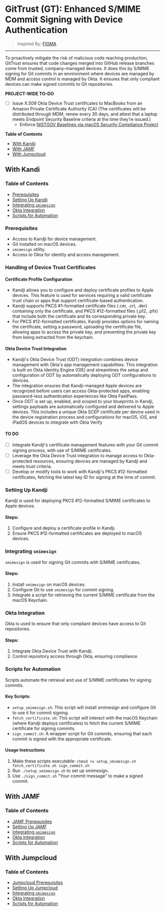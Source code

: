 # GitTrust (GT): Enhanced S/MIME Commit Signing with Device Authentication
> Inspired By: [FIGMA](https://www.figma.com/blog/how-we-enforce-device-trust-on-code-changes/)
--------
To proactively mitigate the risk of malicious code reaching production, GitTrust ensures that code changes merged into GitHub release branches come from trusted, company-managed devices. It does this by S/MIME signing for Git commits in an environment where devices are managed by MDM and access control is managed by Okta. It ensures that only compliant devices can make signed commits to Git repositories.

**PROJECT-WIDE TO-DO**
- [ ] Issue X.509 Okta Device Trust certificates to MacBooks from an Amazon Private Certificate Authority (CA) (The certificates will be distributed through MDM, renew every 30 days, and attest that a laptop meets Endpoint Security Baseline criteria at the time they’re issued.)
  - Enforce [NISTGOV Baselines via macOS Security Compliance Project](https://github.com/usnistgov/macos_security/tree/main/baselines)


**Table of Contents**
- [With Kandji](#with-kandji)
- [With JAMF](#with-jamf)
- [With Jumpcloud](#with-jumpcloud)

## With Kandi
### Table of Contents
- [Prerequisites](#prerequisites)
- [Setting Up Kandji](#setting-up-kandji)
- [Integrating `smimesign`](#integrating-smimesign)
- [Okta Integration](#okta-integration)
- [Scripts for Automation](#scripts-for-automation)

### Prerequisites
- Access to Kandji for device management.
- Git installed on macOS devices.
- `smimesign` utility.
- Access to Okta for identity and access management.

### Handling of Device Trust Certificates

#### Certificate Profile Configuration

- Kandji allows you to configure and deploy certificate profiles to Apple devices. This feature is used for services requiring a valid certificate trust chain or apps that support certificate-based authentication​​.
- Kandji supports PKCS #1-formatted certificate files (.cer, .crt, .der) containing only the certificate, and PKCS #12-formatted files (.p12, .pfx) that include both the certificate and its corresponding private key​​.
- For PKCS #12-formatted certificates, Kandji provides options for naming the certificate, setting a password, uploading the certificate file, allowing apps to access the private key, and preventing the private key from being extracted from the keychain​​.

#### Okta Device Trust Integration
- Kandji's Okta Device Trust (ODT) integration combines device management with Okta's app management capabilities. This integration is built on Okta Identity Engine (OIE) and streamlines the setup and configuration of ODT by automatically deploying ODT configurations to devices​​.
- The integration ensures that Kandji-managed Apple devices are recognized before users can access Okta-protected apps, enabling password-less authentication experiences like Okta FastPass​​.
- Once ODT is set up, enabled, and scoped to your blueprints in Kandji, settings payloads are automatically configured and delivered to Apple devices. This includes a unique Okta SCEP certificate per device used in the device registration process and configurations for macOS, iOS, and iPadOS devices to integrate with Okta Verify​

#### TO DO

- [ ] Integrate Kandji's certificate management features with your Git commit signing process, with use of S/MIME certificates.
- [ ] Leverage the Okta Device Trust integration to manage access to Okta-protected resources, ensuring devices are managed by Kandji and meets trust criteria.
- [ ] Develop or modify tools to work with Kandji's PKCS #12-formatted certificates, fetching the latest key ID for signing at the time of commit.

### Setting Up Kandji
Kandji is used for deploying PKCS #12-formatted S/MIME certificates to Apple devices.

#### Steps:
1. Configure and deploy a certificate profile in Kandji.
2. Ensure PKCS #12-formatted certificates are deployed to macOS devices.

### Integrating `smimesign`
`smimesign` is used for signing Git commits with S/MIME certificates.

#### Steps:
1. Install `smimesign` on macOS devices.
2. Configure Git to use `smimesign` for commit signing.
3. Integrate a script for retrieving the current S/MIME certificate from the macOS Keychain.

### Okta Integration
Okta is used to ensure that only compliant devices have access to Git repositories.

#### Steps:
1. Integrate Okta Device Trust with Kandji.
2. Control repository access through Okta, ensuring compliance.

### Scripts for Automation
Scripts automate the retrieval and use of S/MIME certificates for signing commits.

#### Key Scripts:
- `setup_smimesign.sh`: This script will install smimesign and configure Git to use it for commit signing.
- `fetch_certificate.sh`: This script will interact with the macOS Keychain (where Kandji deploys certificates) to fetch the current S/MIME certificate for signing commits.
- `sign_commit.sh`: A wrapper script for Git commits, ensuring that each commit is signed with the appropriate certificate.

#### Usage Instructions

1. Make these scripts executable: `chmod +x setup_smimesign.sh fetch_certificate.sh sign_commit.sh`
2. Run `./setup_smimesign.sh` to set up smimesign.
3. Use `./sign_commit.sh` "Your commit message" to make a signed commit.


## With JAMF
### Table of Contents
- [JAMF Prerequisites](#jamf-prerequisites)
- [Setting Up JAMF](#setting-up-jamf)
- [Integrating `smimesign`](#integrating-smimesign)
- [Okta Integration](#okta-integration)
- [Scripts for Automation](#scripts-for-automation)



## With Jumpcloud
### Table of Contents
- [Jumpcloud Prerequisites](#jumpcloud-prerequisites)
- [Setting Up Jumpcloud](#setting-up-jumpcloud)
- [Integrating `smimesign`](#integrating-smimesign)
- [Okta Integration](#okta-integration)
- [Scripts for Automation](#scripts-for-automation)


